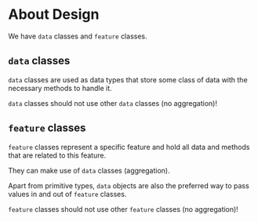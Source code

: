 # About Design

We have `data` classes and `feature` classes.

## `data` classes

`data` classes are used as data types that store some class of data with the necessary methods to handle it.

`data` classes should not use other `data` classes (no aggregation)!

## `feature` classes

`feature` classes represent a specific feature and hold all data and methods that are related to this feature.

They can make use of `data` classes (aggregation).

Apart from primitive types, `data` objects are also the preferred way to pass values in and out of `feature` classes.

`feature` classes should not use other `feature` classes (no aggregation)!
